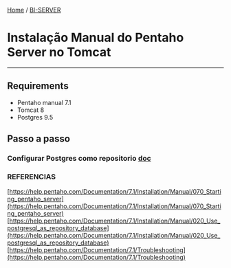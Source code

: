 [Home](index) / [BI-SERVER](biserver)
# Instalação Manual do Pentaho Server no Tomcat
___

## Requirements 
 - Pentaho manual 7.1
 - Tomcat 8
 - Postgres 9.5
 
 ## Passo a passo 
 
 ### Configurar Postgres como repositorio [doc](https://help.pentaho.com/Documentation/7.1/Installation/Manual/020_Use_postgresql_as_repository_database)
 
 ### 
 
 
 
 ### REFERENCIAS 
 [https://help.pentaho.com/Documentation/7.1/Installation/Manual/070_Starting_pentaho_server](https://help.pentaho.com/Documentation/7.1/Installation/Manual/070_Starting_pentaho_server)
 [https://help.pentaho.com/Documentation/7.1/Installation/Manual/020_Use_postgresql_as_repository_database](https://help.pentaho.com/Documentation/7.1/Installation/Manual/020_Use_postgresql_as_repository_database)
 [https://help.pentaho.com/Documentation/7.1/Troubleshooting](https://help.pentaho.com/Documentation/7.1/Troubleshooting)
